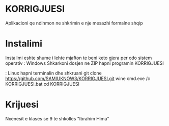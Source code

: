 # KORRIGJUESI
Aplikacioni qe ndihmon ne shkrimin e nje mesazhi formalne shqip
# Instalimi 
Instalimi eshte shume i lehte mjafton te beni keto gjera per cdo sistem operativ
: Windows
Shkarkoni dosjen ne ZIP hapni programin KORRIGJUESI

: Linux
hapni terminalin dhe shkruani 
git clone https://github.com/SAMIUKNOW3/KORRIGJUESI.git
wine cmd.exe /c KORRIGJUESI.bat
cd KORRIGJUESI
# Krijuesi
Nxenesit e klases se 9 te shkolles "Ibrahim Hima"
